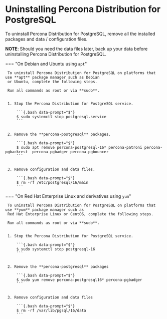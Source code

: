 # Uninstalling Percona Distribution for PostgreSQL

To uninstall Percona Distribution for PostgreSQL, remove all the installed packages and data / configuration files.

**NOTE**: Should you need the data files later, back up your data before uninstalling Percona Distribution for PostgreSQL.

=== "On Debian and Ubuntu using `apt`"

     To uninstall Percona Distribution for PostgreSQL on platforms that use **apt** package manager such as Debian
     or Ubuntu, complete the following steps.

     Run all commands as root or via **sudo**.


     1. Stop the Percona Distribution for PostgreSQL service.

         ```{.bash data-prompt="$"}
         $ sudo systemctl stop postgresql.service
         ```


     2. Remove the **percona-postgresql** packages.

         ```{.bash data-prompt="$"}
         $ sudo apt remove percona-postgresql-16* percona-patroni percona-pgbackrest  percona-pgbadger percona-pgbouncer
         ```


     3. Remove configuration and data files.

         ```{.bash data-prompt="$"}
         $ rm -rf /etc/postgresql/16/main
         ```

=== "On Red Hat Enterprise Linux and derivatives using `yum`"

     To uninstall Percona Distribution for PostgreSQL on platforms that use **yum** package manager such as
     Red Hat Enterprise Linux or CentOS, complete the following steps.

     Run all commands as root or via **sudo**.


     1. Stop the Percona Distribution for PostgreSQL service.
        
         ```{.bash data-prompt="$"}
         $ sudo systemctl stop postgresql-16
         ```


     2. Remove the **percona-postgresql** packages

         ```{.bash data-prompt="$"}
         $ sudo yum remove percona-postgresql16* percona-pgbadger
         ```


     3. Remove configuration and data files

         ```{.bash data-prompt="$"}
         $ rm -rf /var/lib/pgsql/16/data
         ```
